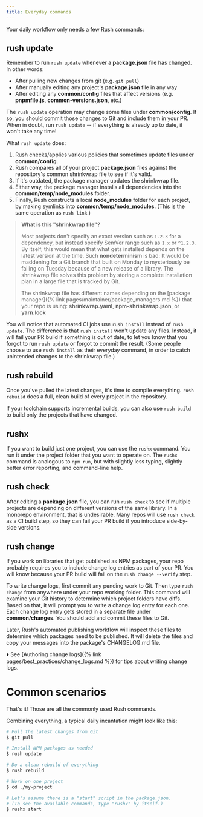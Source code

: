 ```yaml
---
title: Everyday commands
---
```


Your daily workflow only needs a few Rush commands:
## rush update

Remember to run `rush update` whenever a **package.json** file has changed.  In other words:
- After pulling new changes from git (e.g. `git pull`)
- After manually editing any project's **package.json** file in any way
- After editing any **common/config** files that affect versions (e.g. **pnpmfile.js**, **common-versions.json**, etc.)

The `rush update` operation may change some files under **common/config**.  If so, you should commit those changes to Git and include them in your PR.  When in doubt, run `rush update` -- if everything is already up to date, it won't take any time!

What `rush update` does:
1. Rush checks/applies various policies that sometimes update files under **common/config**.
2. Rush compares all of your project **package.json** files against the repository's common shrinkwrap file to see if it's valid.
3. If it's outdated, the package manager updates the shrinkwrap file.
4. Either way, the package manager installs all dependencies into the  **common/temp/node_modules** folder.
5. Finally, Rush constructs a local **node_modules** folder for each project, by making symlinks into **common/temp/node_modules**.  (This is the same operation as `rush link`.)

> **What is this "shrinkwrap file"?**
>
> Most projects don't specify an exact version such as `1.2.3` for a dependency, but instead specify SemVer range such as `1.x` or `^1.2.3`.  By itself, this would mean that what gets installed depends on the latest version at the time.  Such **nondeterminism** is bad:  It would be maddening for a Git branch that built on Monday to mysteriously be failing on Tuesday because of a new release of a library.  The shrinkwrap file solves this problem by storing a complete installation plan in a large file that is tracked by Git.
>
> The shrinkwrap file has different names depending on the [package manager]({% link pages/maintainer/package_managers.md %}) that your repo is using: **shrinkwrap.yaml**, **npm-shrinkwrap.json**, or **yarn.lock**

You will notice that automated CI jobs use `rush install` instead of `rush update`.  The difference is that `rush install` won't update any files.  Instead, it will fail your PR build if something is out of date, to let you know that you forgot to run `rush update` or forgot to commit the result.  (Some people choose to use `rush install` as their everyday command, in order to catch unintended changes to the shrinkwrap file.)


## rush rebuild

Once you've pulled the latest changes, it's time to compile everything.  `rush rebuild` does a full, clean build of every project in the repository.

If your toolchain supports incremental builds, you can also use `rush build` to build only the projects that have changed.

## rushx

If you want to build just one project, you can use the `rushx` command.  You run it under the project folder that you want to operate on.  The `rushx` command is analogous to `npm run`, but with slightly less typing, slightly better error reporting, and command-line help.

## rush check

After editing a **package.json** file, you can run `rush check` to see if multiple projects are depending on different versions of the same library.  In a monorepo environment, that is undesirable.  Many repos will use `rush check` as a CI build step, so they can fail your PR build if you introduce side-by-side versions.

## rush change

If you work on libraries that get published as NPM packages, your repo probably requires you to include change log entries as part of your PR.  You will know because your PR build will fail on the `rush change --verify` step.

To write change logs, first commit any pending work to Git.  Then type `rush change` from anywhere under your repo working folder.  This command will examine your Git history to determine which project folders have diffs.  Based on that, it will prompt you to write a change log entry for each one.  Each change log entry gets stored in a separate file under **common/changes**.  You should add and commit these files to Git.

Later, Rush's automated publishing workflow will inspect these files to determine which packages need to be published.  It will delete the files and copy your messages into the package's CHANGELOG.md file.

  ⏵ See [Authoring change logs]({% link pages/best_practices/change_logs.md %}) for tips about writing change logs.


# Common scenarios

That's it!  Those are all the commonly used Rush commands.

Combining everything, a typical daily incantation might look like this:

```sh
# Pull the latest changes from Git
$ git pull

# Install NPM packages as needed
$ rush update

# Do a clean rebuild of everything
$ rush rebuild

# Work on one project
$ cd ./my-project

# Let's assume there is a "start" script in the package.json.
# (To see the available commands, type "rushx" by itself.)
$ rushx start
```
